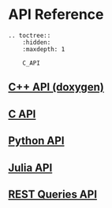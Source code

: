 # API Reference

```{eval-rst}
.. toctree::
    :hidden:
    :maxdepth: 1

    C_API

```

## [C++ API (doxygen)](../../doxygen/index.md)

## [C API](./C_API.md)

## [Python API](https://python.helics.org/api/)

## [Julia API](https://gmlc-tdc.github.io/HELICS.jl/latest/api/)

## [REST Queries API](./api-reference/rest_queries_api.html)
